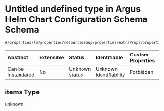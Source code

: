 # Untitled undefined type in Argus Helm Chart Configuration Schema Schema

```txt
#/properties/lm/properties/resourceGroup/properties/extraProps/properties/cluster/items#/properties/lm/properties/resourceGroup/properties/extraProps/properties/cluster/items
```



| Abstract            | Extensible | Status         | Identifiable            | Custom Properties | Additional Properties | Access Restrictions | Defined In                                                        |
| :------------------ | :--------- | :------------- | :---------------------- | :---------------- | :-------------------- | :------------------ | :---------------------------------------------------------------- |
| Can be instantiated | No         | Unknown status | Unknown identifiability | Forbidden         | Allowed               | none                | [values.schema.json\*](values.schema.json "open original schema") |

## items Type

unknown
